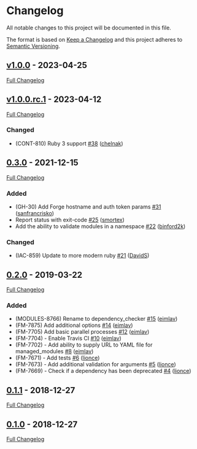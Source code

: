 <!-- markdownlint-disable MD024 -->
# Changelog

All notable changes to this project will be documented in this file.

The format is based on [Keep a Changelog](http://keepachangelog.com/en/1.0.0/) and this project adheres to [Semantic Versioning](http://semver.org).

## [v1.0.0](https://github.com/puppetlabs/dependency_checker/tree/v1.0.0) - 2023-04-25

[Full Changelog](https://github.com/puppetlabs/dependency_checker/compare/v1.0.0.rc.1...v1.0.0)

## [v1.0.0.rc.1](https://github.com/puppetlabs/dependency_checker/tree/v1.0.0.rc.1) - 2023-04-12

[Full Changelog](https://github.com/puppetlabs/dependency_checker/compare/0.3.0...v1.0.0.rc.1)

### Changed
- (CONT-810) Ruby 3 support [#38](https://github.com/puppetlabs/dependency_checker/pull/38) ([chelnak](https://github.com/chelnak))

## [0.3.0](https://github.com/puppetlabs/dependency_checker/tree/0.3.0) - 2021-12-15

[Full Changelog](https://github.com/puppetlabs/dependency_checker/compare/0.2.0...0.3.0)

### Added

- (GH-30) Add Forge hostname and auth token params [#31](https://github.com/puppetlabs/dependency_checker/pull/31) ([sanfrancrisko](https://github.com/sanfrancrisko))
- Report status with exit-code [#25](https://github.com/puppetlabs/dependency_checker/pull/25) ([smortex](https://github.com/smortex))
- Add the ability to validate modules in a namespace [#22](https://github.com/puppetlabs/dependency_checker/pull/22) ([binford2k](https://github.com/binford2k))

### Changed
- (IAC-859) Update to more modern ruby [#21](https://github.com/puppetlabs/dependency_checker/pull/21) ([DavidS](https://github.com/DavidS))

## [0.2.0](https://github.com/puppetlabs/dependency_checker/tree/0.2.0) - 2019-03-22

[Full Changelog](https://github.com/puppetlabs/dependency_checker/compare/0.1.1...0.2.0)

### Added

- (MODULES-8766) Rename to dependency_checker [#15](https://github.com/puppetlabs/dependency_checker/pull/15) ([eimlav](https://github.com/eimlav))
- (FM-7875) Add additional options [#14](https://github.com/puppetlabs/dependency_checker/pull/14) ([eimlav](https://github.com/eimlav))
- (FM-7705) Add basic parallel processes [#12](https://github.com/puppetlabs/dependency_checker/pull/12) ([eimlav](https://github.com/eimlav))
- (FM-7704) - Enable Travis CI [#10](https://github.com/puppetlabs/dependency_checker/pull/10) ([eimlav](https://github.com/eimlav))
- (FM-7702) - Add ability to supply URL to YAML file for managed_modules [#8](https://github.com/puppetlabs/dependency_checker/pull/8) ([eimlav](https://github.com/eimlav))
- (FM-7671) - Add tests [#6](https://github.com/puppetlabs/dependency_checker/pull/6) ([lionce](https://github.com/lionce))
- (FM-7673) - Add additional validation for arguments [#5](https://github.com/puppetlabs/dependency_checker/pull/5) ([lionce](https://github.com/lionce))
- (FM-7669) - Check if a dependency has been deprecated [#4](https://github.com/puppetlabs/dependency_checker/pull/4) ([lionce](https://github.com/lionce))

## [0.1.1](https://github.com/puppetlabs/dependency_checker/tree/0.1.1) - 2018-12-27

[Full Changelog](https://github.com/puppetlabs/dependency_checker/compare/0.1.0...0.1.1)

## [0.1.0](https://github.com/puppetlabs/dependency_checker/tree/0.1.0) - 2018-12-27

[Full Changelog](https://github.com/puppetlabs/dependency_checker/compare/72be5b3f8c503d08d842c9c48b76922b7d8bd999...0.1.0)
